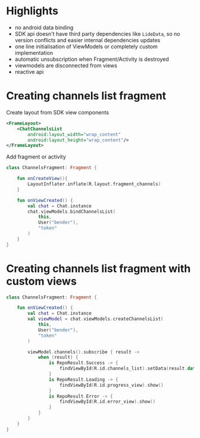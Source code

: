 # Highlights
- no android data binding
- SDK api doesn't have third party dependencies like `LideData`, so no version conflicts and easier internal dependencies updates
- one line initialisation of ViewModels or completely custom implementation
- automatic unsubscription when Fragment/Activity is destroyed
- viewmodels are disconnected from views
- reactive api

# Creating channels list fragment
Create layout from SDK view components
```xml
<FrameLayout>
    <ChatChannelsList 
        android:layout_width="wrap_content"
        android:layout_height="wrap_content"/>
</FrameLayout>
```
Add fragment or activity
```kotlin
class ChannelsFragment: Fragment {

    fun onCreateView(){
        LayoutInflater.inflate(R.layout.fragment_channels)
    }

    fun onViewCreated() {
        val chat = Chat.instance
        chat.viewModels.bindChannelsList(
            this,
            User("bender"),
            "token"
        )
    }
}
```
# Creating channels list fragment with custom views 
```kotlin
class ChannelsFragment: Fragment {

    fun onViewCreated() {
        val chat = Chat.instance
        val viewModel = chat.viewModels.createChannelsList(
            this,
            User("bender"),
            "token"
        )

        viewModel.channels().subscribe { result ->
            when (result) {
                is RepoResult.Success -> {
                    findViewById(R.id.channels_list).setData(result.data)
                }
                is RepoResult.Loading -> {
                    findViewById(R.id.progress_view).show()
                }
                is RepoResult.Error -> {
                    findViewById(R.id.error_view).show()
                }
            }
        }
    }
}
```